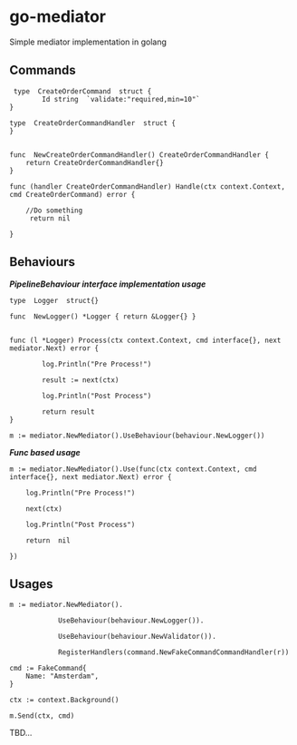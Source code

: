 
# go-mediator
Simple mediator implementation in golang

## Commands

     type  CreateOrderCommand  struct { 
		    Id string  `validate:"required,min=10"` 
    }
 
    type  CreateOrderCommandHandler  struct {  
    }
     
    
    func  NewCreateOrderCommandHandler() CreateOrderCommandHandler {
	    return CreateOrderCommandHandler{}
    }
     
    func (handler CreateOrderCommandHandler) Handle(ctx context.Context, cmd CreateOrderCommand) error {
    
	    //Do something
	     return nil
    
    }
    
## Behaviours 

***PipelineBehaviour interface implementation usage***

    type  Logger  struct{}
    
    func  NewLogger() *Logger { return &Logger{} }
    
    
    func (l *Logger) Process(ctx context.Context, cmd interface{}, next mediator.Next) error { 
    
		    log.Println("Pre Process!")
		    
		    result := next(ctx)
		    
		    log.Println("Post Process")
		    
		    return result
    }
    
    m := mediator.NewMediator().UseBehaviour(behaviour.NewLogger())

***Func based usage***

    m := mediator.NewMediator().Use(func(ctx context.Context, cmd interface{}, next mediator.Next) error {
    
	    log.Println("Pre Process!")
	    
	    next(ctx)
	    
	    log.Println("Post Process") 
	    
	    return  nil
    
    })
       

## Usages

    m := mediator.NewMediator(). 
			    
			    UseBehaviour(behaviour.NewLogger()).
			    
			    UseBehaviour(behaviour.NewValidator()).
			    
			    RegisterHandlers(command.NewFakeCommandCommandHandler(r))

    cmd := FakeCommand{
	    Name: "Amsterdam", 
    }
    
    ctx := context.Background()
     
    m.Send(ctx, cmd)
    

TBD...
